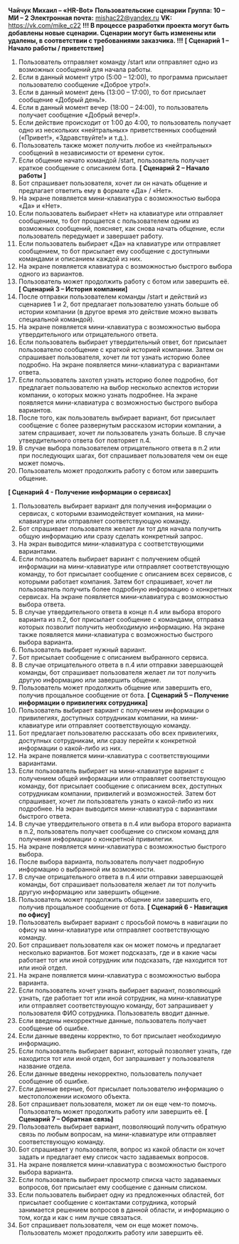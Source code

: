 **Чайчук Михаил – «HR-Bot»**
**Пользовательские сценарии**
**Группа: 10 – МИ – 2**
**Электронная почта:** [mishac22@yandex.ru](mailto:mishac22@yandex.ru)
**VK:** https://vk.com/mike_c22
**!!! В процессе разработки проекта могут быть добавлены новые сценарии. Сценарии могут быть изменены или удалены, в соответствии с требованиями заказчика. !!!**
**[ Сценарий 1 – Начало работы / приветствие]**
1.	Пользователь отправляет команду /start или отправляет одно из возможных сообщений для начала работы.
2.	Если в данный момент утро (5:00 – 12:00), то программа присылает пользователю сообщение «Доброе утро!».
3.	Если в данный момент день (13:00 – 17:00), то бот присылает сообщение «Добрый день!».
4.	Если в данный момент вечер (18:00 – 24:00), то пользователь получает сообщение «Добрый вечер!».
5.	Если действие происходит от 1:00 до 4:00, то пользователь получает одно из нескольких «нейтральных» приветственных сообщений («Привет!», «Здравствуйте!» и т.д.).
6.	Пользователь также может получить любое из «нейтральных» сообщений в независимости от времени суток.
7.	Если общение начато командой /start, пользователь получает краткое сообщение с описанием бота.
**[ Сценарий 2 – Начало работы ]**
1.	Бот спрашивает пользователя, хочет ли он начать общение и предлагает ответить ему в формате «Да» / «Нет».
2.	На экране появляется мини-клавиатура с возможностью выбора «Да» и «Нет».
3.	Если пользователь выбирает «Нет» на клавиатуре или отправляет сообщением, то бот прощается с пользователем одним из возможных сообщений, поясняет, как снова начать общение, если пользователь передумает и завершает работу.
4.	Если пользователь выбирает «Да» на клавиатуре или отправляет сообщением, то бот присылает ему сообщение с доступными командами и описанием каждой из них.
5.	На экране появляется клавиатура с возможностью быстрого выбора одного из вариантов.
6.	Пользователь может продолжить работу с ботом или завершить её.
**[ Сценарий 3 – История компании]**
1.	После отправки пользователем команды /start и действий из сценариев 1 и 2, бот предлагает пользователю узнать больше об истории компании (в другое время это действие можно вызвать специальной командой).
2.	На экране появляется мини-клавиатура с возможностью выбора утвердительного или отрицательного ответа.
3.	Если пользователь выбирает утвердительный ответ, бот присылает пользователю сообщение с краткой историей компании. Затем он спрашивает пользователя, хочет ли тот узнать историю более подробно. На экране появляется мини-клавиатура с вариантами ответа.
4.	Если пользователь захотел узнать историю более подробно, бот предлагает пользователю на выбор несколько аспектов истории компании, о которых можно узнать подробнее. На экране появляется мини-клавиатура с возможностью быстрого выбора вариантов.
5.	После того, как пользователь выбирает вариант, бот присылает сообщение с более развернутым рассказом истории компании, а затем спрашивает, хочет ли пользователь узнать больше. В случае утвердительного ответа бот повторяет п.4.
6.	В случае выбора пользователем отрицательного ответа в п.2 или при последующих шагах, бот спрашивает пользователя чем он еще может помочь.
7.	Пользователь может продолжить работу с ботом или завершить общение.

**[ Сценарий 4 - Получение информации о сервисах]**
1.	Пользователь выбирает вариант для получения информации о сервисах, с которыми взаимодействует компания, на мини-клавиатуре или отправляет соответствующую команду.
2.	Бот спрашивает пользователя желает ли тот для начала получить общую информацию или сразу сделать конкретный запрос.
3.	На экран выводится мини-клавиатура с соответствующими вариантами.
4.	Если пользователь выбирает вариант с получением общей информации на мини-клавиатуре или отправляет соответствующую команду, то бот присылает сообщение с описанием всех сервисов, с которыми работает компания.
Затем бот спрашивает, хочет ли пользователь получить более подробную информацию о конкретных сервисах. На экране появляется мини-клавиатура с возможностью выбора ответа. 
5.	В случае утвердительного ответа в конце п.4 или выбора второго варианта из п.2, бот присылает сообщение с командами, отправка которых позволит получить необходимую информацию. На экране также появляется мини-клавиатура с возможностью быстрого выбора варианта.
6.	Пользователь выбирает нужный вариант.
7.	Бот присылает сообщение с описанием выбранного сервиса.
8.	В случае отрицательного ответа в п.4 или отправки завершающей команды, бот спрашивает пользователя желает ли тот получить другую информацию или завершить общение.
9.	Пользователь может продолжить общение или завершить его, получив прощальное сообщение от бота.
**[ Сценарий 5 – Получение информации о привилегиях сотрудника]**
1.	Пользователь выбирает вариант с получением информации о привилегиях, доступных сотрудникам компании, на мини-клавиатуре или отправляет соответствующую команду.
2.	Бот предлагает пользователю рассказать обо всех привилегиях, доступных сотрудникам, или сразу перейти к конкретной информации о какой-либо из них.
3.	На экране появляется мини-клавиатура с соответствующими вариантами.
4.	Если пользователь выбирает на мини-клавиатуре вариант с получением общей информации или отправляет соответствующую команду, бот присылает сообщение с описанием всех, доступных сотрудникам компании, привилегий и возможностей. Затем бот спрашивает, хочет ли пользователь узнать о какой-либо из них подробнее. На экран выводится мини-клавиатура с вариантами быстрого ответа.
5.	В случае утвердительного ответа в п.4 или выбора второго варианта в п.2, пользователь получает сообщение со списком команд для получения информации о конкретной привилегии.
6.	На экране появляется мини-клавиатура с возможностью быстрого выбора.
7.	После выбора варианта, пользователь получает подробную информацию о выбранной им возможности.
8.	В случае отрицательного ответа в п.4 или отправки завершающей команды, бот спрашивает пользователя желает ли тот получить другую информацию или завершить общение.
9.	Пользователь может продолжить общение или завершить его, получив прощальное сообщение от бота. 
**[ Сценарий 6 - Навигация по офису]**
1.	Пользователь выбирает вариант с просьбой помочь в навигации по офису на мини-клавиатуре или отправляет соответствующую команду.
2.	Бот спрашивает пользователя как он может помочь и предлагает несколько вариантов. Бот может подсказать, где и в какие часы работает тот или иной сотрудник или подсказать, где находится тот или иной отдел.
3.	На экране появляется мини-клавиатура с возможностью выбора варианта.
4.	Если пользователь хочет узнать выбирает вариант, позволяющий узнать, где работает тот или иной сотрудник, на мини-клавиатуре или отправляет соответствующую команду, бот запрашивает у пользователя ФИО сотрудника. Пользователь вводит данные.
5.	Если введены некорректные данные, пользователь получает сообщение об ошибке.
6.	Если данные введены корректно, то бот присылает необходимую информацию.
7.	Если пользователь выбирает вариант, который позволяет узнать, где находится тот или иной отдел, бот запрашивает у пользователя название отдела.
8.	Если данные введены некорректно, пользователь получает сообщение об ошибке.
9.	Если данные верные, бот присылает пользователю информацию о местоположении искомого объекта.
10.	Бот спрашивает пользователя, может ли он еще чем-то помочь.       Пользователь может продолжить работу или завершить её.
**[ Сценарий 7 – Обратная связь]**
1.	Пользователь выбирает вариант, позволяющий получить обратную связь по любым вопросам, на мини-клавиатуре или отправляет соответствующую команду.
2.	Бот спрашивает у пользователя, вопрос из какой области он хочет задать и предлагает ему список часто задаваемых вопросов.
3.	На экране появляется мини-клавиатура с возможностью быстрого выбора варианта.
4.	Если пользователь выбирает просмотр списка часто задаваемых вопросов, бот присылает ему сообщение с данным списком.
5.	Если пользователь выбирает одну из предложенных областей, бот присылает сообщение с контактами сотрудника, который занимается решением вопросов в данной области, и информацию о том, когда и как с ним лучше связаться.
6.	Бот спрашивает пользователя, чем он еще может помочь. Пользователь может продолжить работу или завершить её.




